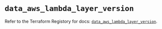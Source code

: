 # `data_aws_lambda_layer_version`

Refer to the Terraform Registory for docs: [`data_aws_lambda_layer_version`](https://www.terraform.io/docs/providers/aws/d/lambda_layer_version).
